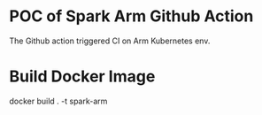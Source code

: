 # POC of Spark Arm Github Action

The Github action triggered CI on Arm Kubernetes env.

# Build Docker Image

docker build . -t spark-arm
